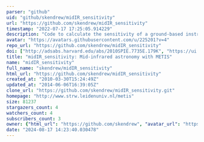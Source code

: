 ```yaml
---
parser: "github"
uid: "github/skendrew/midIR_sensitivity"
url: "https://github.com/skendrew/midIR_sensitivity"
timestamp: "2022-07-17 17:25:05.914229"
description: "Code to calculate the sensitivity of a ground-based instrument for astronomy at mid-infrared wavelengths (3-15 micron). Written for the METIS instrument for the E-ELT but easily customisable."
avatar: "https://avatars.githubusercontent.com/u/225201?v=4"
repo_url: "https://github.com/skendrew/midIR_sensitivity"
doi: ["http://adsabs.harvard.edu/abs/2010SPIE.7735E.179K", "https://ui.adsabs.harvard.edu/abs/2010ascl.soft10008K/abstract"]
title: "midIR_sensitivity: Mid-infrared astronomy with METIS"
name: "midIR_sensitivity"
full_name: "skendrew/midIR_sensitivity"
html_url: "https://github.com/skendrew/midIR_sensitivity"
created_at: "2010-03-30T15:24:49Z"
updated_at: "2014-06-06T16:39:05Z"
clone_url: "https://github.com/skendrew/midIR_sensitivity.git"
homepage: "http://www.strw.leidenuniv.nl/metis"
size: 81237
stargazers_count: 4
watchers_count: 4
subscribers_count: 3
owner: {"html_url": "https://github.com/skendrew", "avatar_url": "https://avatars.githubusercontent.com/u/225201?v=4", "login": "skendrew", "type": "User"}
date: "2024-08-17 14:23:40.030478"
---
```

